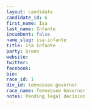 ```yaml
---
layout: candidate
candidate_id: 6
first_name: Isa
last_name: Infante
incumbent: false
name_slug: isa-infante
title: Isa Infante
party: Green
website: 
twitter: 
facebook: 
bio: 
race_id: 1
div_id: tennessee-governor
race_name: Tennessee Governor
notes: Pending legal decision
---
```

